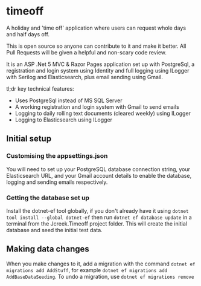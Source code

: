 # timeoff

A holiday and 'time off' application where users can request whole days and half days off.

This is open source so anyone can contribute to it and make it better. All Pull Requests will be given a helpful and non-scary code review.

It is an ASP .Net 5 MVC & Razor Pages application set up with PostgreSql, a registration and login system using Identity and full logging using ILogger with Serilog and Elasticsearch, plus email sending using Gmail.

tl;dr key technical features:

- Uses PostgreSql instead of MS SQL Server
- A working registration and login system with Gmail to send emails
- Logging to daily rolling text documents (cleared weekly) using ILogger
- Logging to Elasticsearch using ILogger

## Initial setup

### Customising the appsettings.json

You will need to set up your PostgreSQL database connection string, your Elasticsearch URL, and your Gmail account details to enable the database, logging and sending emails respectively.

### Getting the database set up

Install the dotnet-ef tool globally, if you don't already have it using `dotnet tool install --global dotnet-ef` then run `dotnet ef database update` in a terminal from the Jcreek.Timeoff project folder. This will create the initial database and seed the initial test data.

## Making data changes

When you make changes to it, add a migration with the command `dotnet ef migrations add AddStuff`, for example `dotnet ef migrations add AddBaseDataSeeding`. To undo a migration, use `dotnet ef migrations remove`
